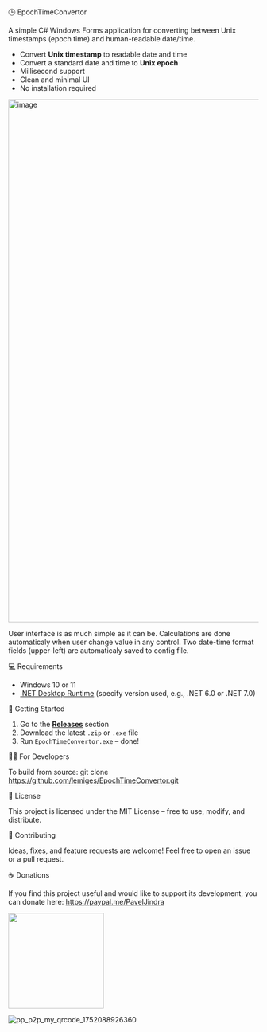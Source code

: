 
🕒 EpochTimeConvertor

A simple C# Windows Forms application for converting between Unix timestamps (epoch time) and human-readable date/time.

- Convert **Unix timestamp** to readable date and time
- Convert a standard date and time to **Unix epoch**
- Millisecond support
- Clean and minimal UI
- No installation required
 
<img width="1438" height="1051" alt="image" src="https://github.com/user-attachments/assets/7c99aa0a-4c47-4cd8-bdd6-f91778920963" />

User interface is as much simple as it can be. Calculations are done automaticaly when user change value in any control.
Two date-time format fields (upper-left) are automaticaly saved to config file.

💻 Requirements

- Windows 10 or 11
- [.NET Desktop Runtime](https://dotnet.microsoft.com/en-us/download/dotnet) (specify version used, e.g., .NET 6.0 or .NET 7.0)


🚀 Getting Started

1. Go to the **[Releases](https://github.com/lemiges/EpochTimeConvertor/releases)** section
2. Download the latest `.zip` or `.exe` file
3. Run `EpochTimeConvertor.exe` – done!

🧑‍💻 For Developers

To build from source:
git clone https://github.com/lemiges/EpochTimeConvertor.git

📜 License

This project is licensed under the MIT License – free to use, modify, and distribute.

🙌 Contributing

Ideas, fixes, and feature requests are welcome!
Feel free to open an issue or a pull request.

☕ Donations

If you find this project useful and would like to support its development, you can donate here: <a href=paypal.me/PavelJindra>https://paypal.me/PavelJindra</a>

<img width="192" height="192"  src="https://github.com/user-attachments/assets/c0f81f7e-fe75-48b0-a8a6-a9e7ad40fc69" />

![pp_p2p_my_qrcode_1752088926360](https://github.com/user-attachments/assets/d7060487-f371-42cd-97b4-eceb534c91dd)
